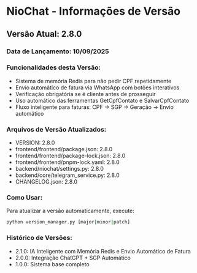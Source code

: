 # NioChat - Informações de Versão

## Versão Atual: 2.8.0

### Data de Lançamento: 10/09/2025

### Funcionalidades desta Versão:
- Sistema de memória Redis para não pedir CPF repetidamente
- Envio automático de fatura via WhatsApp com botões interativos
- Verificação obrigatória se é cliente antes de prosseguir
- Uso automático das ferramentas GetCpfContato e SalvarCpfContato
- Fluxo inteligente para faturas: CPF → SGP → Geração → Envio automático

### Arquivos de Versão Atualizados:
- VERSION: 2.8.0
- frontend/frontend/package.json: 2.8.0
- frontend/frontend/package-lock.json: 2.8.0
- frontend/frontend/pnpm-lock.yaml: 2.8.0
- backend/niochat/settings.py: 2.8.0
- backend/core/telegram_service.py: 2.8.0
- CHANGELOG.json: 2.8.0

### Como Usar:
Para atualizar a versão automaticamente, execute:
```bash
python version_manager.py [major|minor|patch]
```

### Histórico de Versões:
- 2.1.0: IA Inteligente com Memória Redis e Envio Automático de Fatura
- 2.0.0: Integração ChatGPT + SGP Automático
- 1.0.0: Sistema base completo

